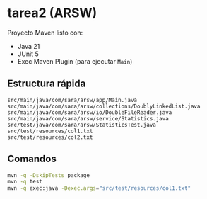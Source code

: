 # tarea2 (ARSW)

Proyecto Maven listo con:
- Java 21
- JUnit 5
- Exec Maven Plugin (para ejecutar `Main`)

## Estructura rápida
```
src/main/java/com/sara/arsw/app/Main.java
src/main/java/com/sara/arsw/collections/DoublyLinkedList.java
src/main/java/com/sara/arsw/io/DoubleFileReader.java
src/main/java/com/sara/arsw/service/Statistics.java
src/test/java/com/sara/arsw/StatisticsTest.java
src/test/resources/col1.txt
src/test/resources/col2.txt
```

## Comandos
```bash
mvn -q -DskipTests package
mvn -q test
mvn -q exec:java -Dexec.args="src/test/resources/col1.txt"
```

